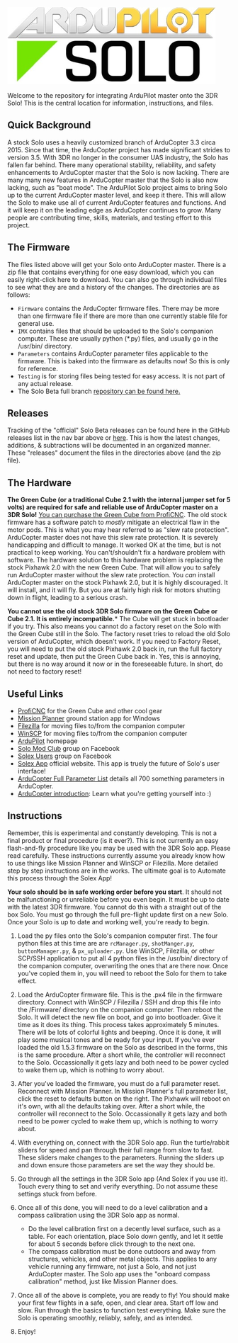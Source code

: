 ![Logo](https://github.com/Pedals2Paddles/SoloBeta/blob/master/Misc/APsolo.jpg)

Welcome to the repository for integrating ArduPilot master onto the 3DR Solo! This is the central location for information, instructions, and files. 

Quick Background
----------------
A stock Solo uses a heavily customized branch of ArduCopter 3.3 circa 2015.  Since that time, the ArduCopter project has made significant strides to version 3.5.  With 3DR no longer in the consumer UAS industry, the Solo has fallen far behind.  There many operational stability, reliability, and safety enhancements to ArduCopter master that the Solo is now lacking.  There are many many new features in ArduCopter master that the Solo is also now lacking, such as "boat mode".  The ArduPilot Solo project aims to bring Solo up to the current ArduCopter master level, and keep it there.  This will allow the Solo to make use all of current ArduCopter features and functions.  And it will keep it on the leading edge as ArduCopter continues to grow.  Many people are contributing time, skills, materials, and testing effort to this project.


The Firmware
------------
The files listed above will get your Solo onto ArduCopter master. There is a zip file that contains everything for one easy download, which you can easily right-click here to download.  You can also go through individual files to see what they are and a history of the changes. The directories are as follows:
* `Firmware` contains the ArduCopter firmware files. There may be more than one firmware file if there are more than one currently stable file for general use.
* `IMX` contains files that should be uploaded to the Solo's companion computer.  These are usually python (*.py) files, and usually go in the /usr/bin/ directory.
* `Parameters` contains ArduCopter parameter files applicable to the firmware. This is baked into the firmware as defaults now! So this is only for reference.
* `Testing` is for storing files being tested for easy access. It is not part of any actual release.
* The Solo Beta full branch [repository can be found here.](https://github.com/Pedals2Paddles/ardupilot/tree/solomod-master)

Releases
---------
Tracking of the "official" Solo Beta releases can be found here in the GitHub releases list in the nav bar above or [here](https://github.com/Pedals2Paddles/SoloBeta/releases).  This is how the latest changes, additions, & subtractions will be documented in an organized manner. These "releases" document the files in the directories above (and the zip file).  


The Hardware
------------
**The Green Cube (or a traditional Cube 2.1 with the internal jumper set for 5 volts) are required for safe and reliable use of ArduCopter master on a 3DR Solo!** [You can purchase the Green Cube from ProfiCNC](http://www.proficnc.com/3dr-solo-accessories/79-the-cube.html).  The old stock firmware has a software patch to _mostly_ mitigate an electrical flaw in the motor pods. This is what you may hear referred to as "slew rate protection".  ArduCopter master does not have this slew rate protection.  It is severely handicapping and difficult to manage. It worked OK at the time, but is not practical to keep working. You can't/shouldn't fix a hardware problem with software.  The hardware solution to this hardware problem is replacing the stock Pixhawk 2.0 with the new Green Cube. That will allow you to safely run ArduCopter master without the slew rate protection.  You _can_ install ArduCopter master on the stock Pixhawk 2.0, but it is highly discouraged.  It will install, and it will fly.  But you are at fairly high risk for motors shutting down in flight, leading to a serious crash. 

**You cannot use the old stock 3DR Solo firmware on the Green Cube or Cube 2.1. It is entirely incompatible.*** The Cube will get stuck in bootloader if you try. This also means you cannot do a factory reset on the Solo with the Green Cube still in the Solo. The factory reset tries to reload the old Solo version of ArduCopter, which doesn't work.  If you need to Factory Reset, you will need to put the old stock Pixhawk 2.0 back in, run the full factory reset and update, then put the Green Cube back in. Yes, this is annoying, but there is no way around it now or in the foreseeable future. In short, do not need to factory reset!

Useful Links
------------
* [ProfiCNC](http://www.proficnc.com/3dr-solo-accessories/79-the-cube.html) for the Green Cube and other cool gear
* [Mission Planner](http://ardupilot.org/planner/docs/common-install-mission-planner.html) ground station app for Windows
* [Filezilla](https://filezilla-project.org/download.php?type=client) for moving files to/from the companion computer
* [WinSCP](https://winscp.net/eng/download.php) for moving files to/from the companion computer
* [ArduPilot](http://ardupilot.org/) homepage
* [Solo Mod Club](https://www.facebook.com/groups/3DRSOLOModClub/) group on Facebook
* [Solex Users](https://www.facebook.com/groups/176789056089526/) group on Facebook
* [Solex App](http://www.solexapp.com/) official website. This app is truely the future of Solo's user interface!
* [ArduCopter Full Parameter List](http://ardupilot.org/copter/docs/parameters.html) details all 700 something parameters in ArduCopter.
* [ArduCopter introduction](http://ardupilot.org/copter/docs/introduction.html): Learn what you're getting yourself into :)


Instructions
------------
Remember, this is experimental and constantly developing. This is not a final product or final procedure (is it ever?). This is not currently an easy flash-and-fly procedure like you may be used with the 3DR Solo app.  Please read carefully.  These instructions currently assume you already know how to use things like Mission Planner and WinSCP or Filezilla. More detailed step by step instructions are in the works.  The ultimate goal is to Automate this process through the Solex App!

**Your solo should be in safe working order before you start**. It should not be malfunctioning or unreliable before you even begin. It must be up to date with the latest 3DR firmware. You cannot do this with a straight out of the box Solo. You must go through the full pre-flight update first on a new Solo.  Once your Solo is up to date and working well, you're ready to begin.


1. Load the py files onto the Solo's companion computer first.  The four python files at this time are are `rcManager.py`, `shotManger.py`, `buttonManager.py`, & `px_uploader.py`. Use WinSCP, Filezilla, or other SCP/SSH application to put all 4 python files in the /usr/bin/ directory of the companion computer, overwriting the ones that are there now. Once you've copied them in, you will need to reboot the Solo for them to take effect.


2. Load the ArduCopter firmware file.  This is the .px4 file in the firmware directory. Connect with WinSCP / Filezilla / SSH and drop this file into the /Firmware/ directory on the companion computer. Then reboot the Solo. It will detect the new file on boot, and go into bootloader. Give it time as it does its thing. This process takes approximately 5 minutes. There will be lots of colorful lights and beeping. Once it is done, it will play some musical tones and be ready for your input.  If you've ever loaded the old 1.5.3 firmware on the Solo as described in the forms, this is the same procedure.  After a short while, the controller will reconnect to the Solo.  Occassionally it gets lazy and both need to be power cycled to wake them up, which is nothing to worry about.


3. After you've loaded the firmware, you must do a full parameter reset. Reconnect with Mission Planner. In Mission Planner's full parameter list, click the reset to defaults button on the right. The Pixhawk will reboot on it's own, with all the defaults taking over. After a short while, the controller will reconnect to the Solo.  Occassionally it gets lazy and both need to be power cycled to wake them up, which is nothing to worry about.


4. With everything on, connect with the 3DR Solo app. Run the turtle/rabbit sliders for speed and pan through their full range from slow to fast. These sliders make changes to the parameters. Running the sliders up and down ensure those parameters are set the way they should be.


5. Go through all the settings in the 3DR Solo app (And Solex if you use it).  Touch every thing to set and verify everything. Do not assume these settings stuck from before.

6. Once all of this done, you will need to do a level calibration and a compass calibration using the 3DR Solo app as normal.
    * Do the level calibration first on a decently level surface, such as a table. For each orientation, place Solo down gently, and let it settle for about 5 seconds before click through to the next one.
    * The compass calibration must be done outdoors and away from structures, vehicles, and other metal objects. This applies to any vehicle running any firmware, not just a Solo, and not just ArduCopter master. The Solo app uses the "onboard compass calibration" method, just like Mission Planner does.


7. Once all of the above is complete, you are ready to fly! You should make your first few flights in a safe, open, and clear area. Start off low and slow. Run through the basics to function test everything.  Make sure the Solo is operating smoothly, reliably, safely, and as intended.

8. Enjoy!